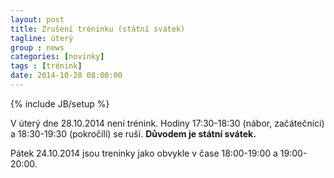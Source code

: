 ```yaml
---
layout: post
title: Zrušení tréninku (státní svátek)
tagline: úterý
group : news
categories: [novinky]
tags : [trénink]
date: 2014-10-28 08:00:00
---
```

{% include JB/setup %}

V úterý dne 28.10.2014 není trénink. Hodiny 17:30-18:30 (nábor, začátečníci) a 18:30-19:30 (pokročílí) se ruší.
**Důvodem je státní svátek.**

Pátek 24.10.2014 jsou treninky jako obvykle v čase 18:00-19:00 a 19:00-20:00.
